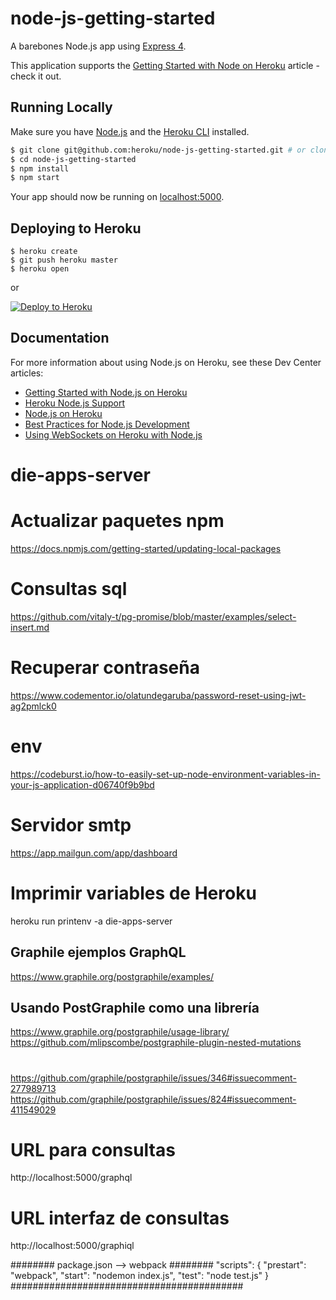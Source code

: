 # node-js-getting-started

A barebones Node.js app using [Express 4](http://expressjs.com/).

This application supports the [Getting Started with Node on Heroku](https://devcenter.heroku.com/articles/getting-started-with-nodejs) article - check it out.

## Running Locally

Make sure you have [Node.js](http://nodejs.org/) and the [Heroku CLI](https://cli.heroku.com/) installed.

```sh
$ git clone git@github.com:heroku/node-js-getting-started.git # or clone your own fork
$ cd node-js-getting-started
$ npm install
$ npm start
```

Your app should now be running on [localhost:5000](http://localhost:5000/).

## Deploying to Heroku

```
$ heroku create
$ git push heroku master
$ heroku open
```
or

[![Deploy to Heroku](https://www.herokucdn.com/deploy/button.png)](https://heroku.com/deploy)

## Documentation

For more information about using Node.js on Heroku, see these Dev Center articles:

- [Getting Started with Node.js on Heroku](https://devcenter.heroku.com/articles/getting-started-with-nodejs)
- [Heroku Node.js Support](https://devcenter.heroku.com/articles/nodejs-support)
- [Node.js on Heroku](https://devcenter.heroku.com/categories/nodejs)
- [Best Practices for Node.js Development](https://devcenter.heroku.com/articles/node-best-practices)
- [Using WebSockets on Heroku with Node.js](https://devcenter.heroku.com/articles/node-websockets)
# die-apps-server
# Actualizar paquetes npm
https://docs.npmjs.com/getting-started/updating-local-packages

# Consultas sql
https://github.com/vitaly-t/pg-promise/blob/master/examples/select-insert.md

# Recuperar contraseña
https://www.codementor.io/olatundegaruba/password-reset-using-jwt-ag2pmlck0

# env
https://codeburst.io/how-to-easily-set-up-node-environment-variables-in-your-js-application-d06740f9b9bd

# Servidor smtp
https://app.mailgun.com/app/dashboard

# Imprimir variables de Heroku
heroku run printenv -a die-apps-server


## Graphile ejemplos GraphQL
https://www.graphile.org/postgraphile/examples/


## Usando PostGraphile como una librería
https://www.graphile.org/postgraphile/usage-library/
https://github.com/mlipscombe/postgraphile-plugin-nested-mutations
#
https://github.com/graphile/postgraphile/issues/346#issuecomment-277989713
https://github.com/graphile/postgraphile/issues/824#issuecomment-411549029
# URL para consultas
http://localhost:5000/graphql
# URL interfaz de consultas
http://localhost:5000/graphiql



######## package.json --> webpack ########
"scripts": {
        "prestart": "webpack",
        "start": "nodemon index.js",
        "test": "node test.js"
    }
##########################################